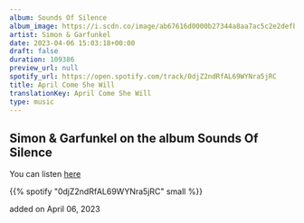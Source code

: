 ```yaml
---
album: Sounds Of Silence
album_image: https://i.scdn.co/image/ab67616d0000b27344a8aa7ac5c2e2defbfd702b
artist: Simon & Garfunkel
date: 2023-04-06 15:03:18+00:00
draft: false
duration: 109386
preview_url: null
spotify_url: https://open.spotify.com/track/0djZ2ndRfAL69WYNra5jRC
title: April Come She Will
translationKey: April Come She Will
type: music
---
```


## Simon & Garfunkel on the album Sounds Of Silence

You can listen [here](https://open.spotify.com/track/0djZ2ndRfAL69WYNra5jRC)

{{% spotify "0djZ2ndRfAL69WYNra5jRC" small %}}

added on April 06, 2023